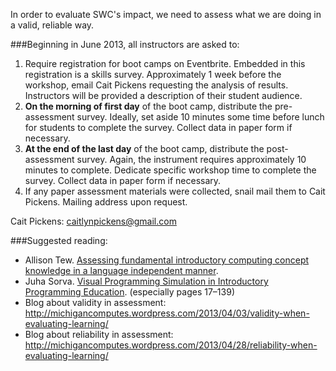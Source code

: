 In order to evaluate SWC's impact, we need to assess what we are doing in a valid, reliable way.

###Beginning in June 2013, all instructors are asked to:

1. Require registration for boot camps on Eventbrite. Embedded in this registration is a skills survey. Approximately 1 week before the workshop, email Cait Pickens requesting the analysis of results. Instructors will be provided a description of their student audience.
2. **On the morning of first day** of the boot camp, distribute the pre-assessment survey. Ideally, set aside 10 minutes some time before lunch for students to complete the survey. Collect data in paper form if necessary.
3. **At the end of the last day** of the boot camp, distribute the post-assessment survey. Again, the instrument requires approximately 10 minutes to complete. Dedicate specific workshop time to complete the survey. Collect data in paper form if necessary.
4. If any paper assessment materials were collected, snail mail them to Cait Pickens. Mailing address upon request.

Cait Pickens: caitlynpickens@gmail.com

###Suggested reading:

* Allison Tew.  [Assessing fundamental introductory computing concept
  knowledge in a language independent manner][Tew2010].
* Juha Sorva.  [Visual Programming Simulation in Introductory
  Programming Education][Sorva2012].  (especially pages 17&ndash;139)
* Blog about validity in assessment: http://michigancomputes.wordpress.com/2013/04/03/validity-when-evaluating-learning/
* Blog about reliability in assessment: http://michigancomputes.wordpress.com/2013/04/28/reliability-when-evaluating-learning/

[Tew2010]: http://hdl.handle.net/1853/37090
[Sorva2012]: http://lib.tkk.fi/Diss/2012/isbn9789526046266/
